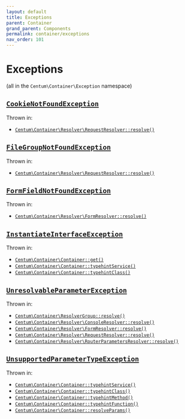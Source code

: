 ```yaml
---
layout: default
title: Exceptions
parent: Container
grand_parent: Components
permalink: container/exceptions
nav_order: 101
---
```




# Exceptions

(all in the `Centum\Container\Exception` namespace)



## [`CookieNotFoundException`](https://github.com/SidRoberts/centum/blob/development/src/Container/Exception/CookieNotFoundException.php)

Thrown in:

- [`Centum\Container\Resolver\RequestResolver::resolve()`](https://github.com/SidRoberts/centum/blob/development/src/Container/Resolver/RequestResolver.php#L32)



## [`FileGroupNotFoundException`](https://github.com/SidRoberts/centum/blob/development/src/Container/Exception/FileGroupNotFoundException.php)

Thrown in:

- [`Centum\Container\Resolver\RequestResolver::resolve()`](https://github.com/SidRoberts/centum/blob/development/src/Container/Resolver/RequestResolver.php#L32)



## [`FormFieldNotFoundException`](https://github.com/SidRoberts/centum/blob/development/src/Container/Exception/FormFieldNotFoundException.php)

Thrown in:

- [`Centum\Container\Resolver\FormResolver::resolve()`](https://github.com/SidRoberts/centum/blob/development/src/Container/Resolver/FormResolver.php#L25)



## [`InstantiateInterfaceException`](https://github.com/SidRoberts/centum/blob/development/src/Container/Exception/InstantiateInterfaceException.php)

Thrown in:

- [`Centum\Container\Container::get()`](https://github.com/SidRoberts/centum/blob/development/src/Container/Container.php#L76)
- [`Centum\Container\Container::typehintService()`](https://github.com/SidRoberts/centum/blob/development/src/Container/Container.php#L96)
- [`Centum\Container\Container::typehintClass()`](https://github.com/SidRoberts/centum/blob/development/src/Container/Container.php#L115)



## [`UnresolvableParameterException`](https://github.com/SidRoberts/centum/blob/development/src/Container/Exception/UnresolvableParameterException.php)

Thrown in:

- [`Centum\Container\ResolverGroup::resolve()`](https://github.com/SidRoberts/centum/blob/development/src/Container/ResolverGroup.php#L43)
- [`Centum\Container\Resolver\ConsoleResolver::resolve()`](https://github.com/SidRoberts/centum/blob/development/src/Container/Resolver/ConsoleResolver.php#L25)
- [`Centum\Container\Resolver\FormResolver::resolve()`](https://github.com/SidRoberts/centum/blob/development/src/Container/Resolver/FormResolver.php#L25)
- [`Centum\Container\Resolver\RequestResolver::resolve()`](https://github.com/SidRoberts/centum/blob/development/src/Container/Resolver/RequestResolver.php#L32)
- [`Centum\Container\Resolver\RouterParametersResolver::resolve()`](https://github.com/SidRoberts/centum/blob/development/src/Container/Resolver/RouterParametersResolver.php#L24)



## [`UnsupportedParameterTypeException`](https://github.com/SidRoberts/centum/blob/development/src/Container/Exception/UnsupportedParameterTypeException.php)

Thrown in:

- [`Centum\Container\Container::typehintService()`](https://github.com/SidRoberts/centum/blob/development/src/Container/Container.php#L96)
- [`Centum\Container\Container::typehintClass()`](https://github.com/SidRoberts/centum/blob/development/src/Container/Container.php#L115)
- [`Centum\Container\Container::typehintMethod()`](https://github.com/SidRoberts/centum/blob/development/src/Container/Container.php#L140)
- [`Centum\Container\Container::typehintFunction()`](https://github.com/SidRoberts/centum/blob/development/src/Container/Container.php#L154)
- [`Centum\Container\Container::resolveParams()`](https://github.com/SidRoberts/centum/blob/development/src/Container/Container.php#L170)
